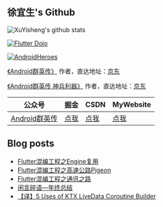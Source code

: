 ## 徐宜生's Github

![XuYisheng's github stats](https://github-readme-stats.vercel.app/api?username=xuyisheng&show_icons=true&theme=dracula)

[![Flutter Dojo](https://github-readme-stats.vercel.app/api/pin/?username=xuyisheng&repo=flutter_dojo)](https://github.com/xuyisheng/flutter_dojo)

[![AndroidHeroes](https://github-readme-stats.vercel.app/api/pin/?username=xuyisheng&repo=AndroidHeroes)](https://github.com/xuyisheng/AndroidHeroes)

[《Android群英传》](https://item.jd.com/11758334.html) 作者，直达地址：[京东](https://item.jd.com/11758334.html)

[《Android群英传 神兵利器》](https://item.jd.com/11948837.html) 作者，直达地址：[京东](https://item.jd.com/11948837.html)

| 公众号   | 掘金     |  CSDN   | MyWebsite
|---------|---------|---------|------
| [Android群英传]()  |  [点我](https://juejin.im/user/57de4f970bd1d00057f3646f/posts) |   [点我](https://blog.csdn.net/eclipsexys) | [点我](https://xuyisheng.top/)

## Blog posts
<!-- BLOG-POST-LIST:START -->
- [Flutter混编工程之Engine复用](https://xuyisheng.top/flutter_engine_group/)
- [Flutter混编工程之高速公路Pigeon](https://xuyisheng.top/flutter_pigeon/)
- [Flutter混编工程之通讯之路](https://xuyisheng.top/flutter_channel/)
- [闲言碎语—年终总结](https://xuyisheng.top/2022/)
- [【译】5 Uses of KTX LiveData Coroutine Builder](https://xuyisheng.top/5-uses-of-ktx-livedata-coroutine-builder/)
<!-- BLOG-POST-LIST:END -->
